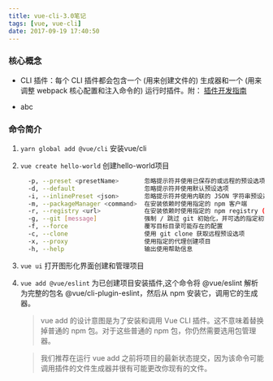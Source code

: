 ```yaml
---
title: vue-cli-3.0笔记
tags: [vue, vue-cli]
date: 2017-09-19 17:40:50
---
```


### 核心概念

- CLI 插件：每个 CLI 插件都会包含一个 (用来创建文件的) 生成器和一个 (用来调整 webpack 核心配置和注入命令的) 运行时插件。附： [插件开发指南](https://cli.vuejs.org/zh/dev-guide/plugin-dev.html#%E6%A0%B8%E5%BF%83%E6%A6%82%E5%BF%B5)

- abc

### 命令简介

1. `yarn global add @vue/cli` 安装vue/cli

2. `vue create hello-world` 创建hello-world项目

    ```bash
      -p, --preset <presetName>       忽略提示符并使用已保存的或远程的预设选项
      -d, --default                   忽略提示符并使用默认预设选项
      -i, --inlinePreset <json>       忽略提示符并使用内联的 JSON 字符串预设选项
      -m, --packageManager <command>  在安装依赖时使用指定的 npm 客户端
      -r, --registry <url>            在安装依赖时使用指定的 npm registry (仅用于 npm 客户端)
      -g, --git [message]             强制 / 跳过 git 初始化，并可选的指定初始化提交信息
      -f, --force                     覆写目标目录可能存在的配置
      -c, --clone                     使用 git clone 获取远程预设选项
      -x, --proxy                     使用指定的代理创建项目
      -h, --help                      输出使用帮助信息
    ````

3. `vue ui` 打开图形化界面创建和管理项目

3. `vue add @vue/eslint` 为已创建项目安装插件,这个命令将 @vue/eslint 解析为完整的包名 @vue/cli-plugin-eslint，然后从 npm 安装它，调用它的生成器。
    > vue add 的设计意图是为了安装和调用 Vue CLI 插件。这不意味着替换掉普通的 npm 包。对于这些普通的 npm 包，你仍然需要选用包管理器。

    > 我们推荐在运行 vue add 之前将项目的最新状态提交，因为该命令可能调用插件的文件生成器并很有可能更改你现有的文件。

